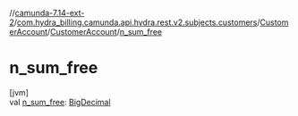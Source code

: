 //[camunda-7.14-ext-2](../../../../index.md)/[com.hydra_billing.camunda.api.hydra.rest.v2.subjects.customers](../../index.md)/[CustomerAccount](../index.md)/[CustomerAccount](index.md)/[n_sum_free](n_sum_free.md)

# n_sum_free

[jvm]\
val [n_sum_free](n_sum_free.md): [BigDecimal](https://docs.oracle.com/javase/8/docs/api/java/math/BigDecimal.html)

